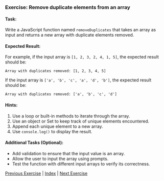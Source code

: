 ### Exercise: Remove duplicate elements from an array

#### Task:
Write a JavaScript function named `removeDuplicates` that takes an array as input and returns a new array with duplicate elements removed.

#### Expected Result:
For example, if the input array is `[1, 2, 3, 2, 4, 1, 5]`, the expected result should be:
```
Array with duplicates removed: [1, 2, 3, 4, 5]
```
If the input array is `['a', 'b', 'c', 'a', 'd', 'b']`, the expected result should be:
```
Array with duplicates removed: ['a', 'b', 'c', 'd']
```

#### Hints:
1. Use a loop or built-in methods to iterate through the array.
2. Use an object or Set to keep track of unique elements encountered.
3. Append each unique element to a new array.
4. Use `console.log()` to display the result.

#### Additional Tasks (Optional):
- Add validation to ensure that the input value is an array.
- Allow the user to input the array using prompts.
- Test the function with different input arrays to verify its correctness.


[Previous Exercise](../03/README.md) | [Index](../../README.md) | [Next Exercise](../05/README.md)